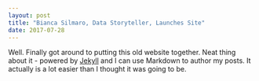 ```yaml
---
layout: post
title: "Bianca Silmaro, Data Storyteller, Launches Site"
date: 2017-07-28
---
```


Well. Finally got around to putting this old website together. Neat thing about it - powered by [Jekyll](http://jekyllrb.com) and I can use Markdown to author my posts. It actually is a lot easier than I thought it was going to be.
